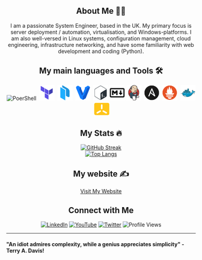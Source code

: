 <!--
https://www.sitepoint.com/github-profile-readme/
-->

<div align="center">

## About Me :man_technologist:

I am a passionate System Engineer, based in the UK. 
My primary focus is server deployment / automation, virtualisation, and Windows-platforms. 
I am also well-versed in Linux systems, configuration management, cloud engineering, infrastructure networking, and have some familiarity with web development and coding (Python).

## My main languages and Tools :hammer_and_wrench:

 <div align="center">
    <img src="https://gist.githubusercontent.com/Xainey/d5bde7d01dcbac51ac951810e94313aa/raw/6c858c46726541b48ddaaebab29c41c07a196394/PowerShell.svg" title="PowerShell" alt="PoerShell" width="40" height="40"/>&nbsp;
    <img src="https://github.com/devicons/devicon/blob/master/icons/terraform/terraform-original.svg" title="Terraform" alt="Terraform" width="40" height="40"/>&nbsp; 
    <img src="https://github.com/devicons/devicon/blob/master/icons/packer/packer-original.svg" title="Packer" alt="Packer" width="40" height="40"/>&nbsp;   
    <img src="https://github.com/devicons/devicon/blob/master/icons/vagrant/vagrant-original.svg" title="Vagrant" alt="Vagrant" width="40" height="40"/>&nbsp;   
    <img src="https://github.com/devicons/devicon/blob/master/icons/bash/bash-plain.svg" title="Bash" **alt="Bash" width="40" height="40"/>
    <img src="https://github.com/devicons/devicon/blob/master/icons/markdown/markdown-original.svg" title="Markdown" **alt="Markdown" width="40" height="40"/>    
    <img src="https://github.com/devicons/devicon/blob/master/icons/jenkins/jenkins-original.svg" title="Jenkins" alt="Jenkins" width="40" height="40"/>&nbsp;     
    <img src="https://github.com/devicons/devicon/blob/master/icons/ansible/ansible-original.svg" title="Ansible" alt="Ansible" width="40" height="40"/>&nbsp; 
    <img src="https://github.com/devicons/devicon/blob/master/icons/prometheus/prometheus-original.svg" title="Prometheus" alt="Prometheus" width="40" height="40"/>&nbsp; 
    <img src="https://github.com/devicons/devicon/blob/master/icons/docker/docker-original.svg" title="Docker" alt="Docker" width="40" height="40"/>&nbsp; 
    <img src="https://github.com/devicons/devicon/blob/master/icons/k3s/k3s-original.svg" title="K3s" alt="K3S" width="40" height="40"/>&nbsp; 

</div>

## My Stats :fire:

[![GitHub Streak](http://github-readme-streak-stats.herokuapp.com?user=fabricesemti80&theme=dark&background=000000)](https://git.io/streak-stats)
<br>
[![Top Langs](https://github-readme-stats.vercel.app/api/top-langs/?username=fabricesemti80&layout=compact&theme=vision-friendly-dark)](https://github.com/anuraghazra/github-readme-stats)

## My website :writing_hand:

[Visit My Website](https://fabricesemti.com/)

</div>

<div align="center">

## Connect with Me

[![LinkedIn](https://img.shields.io/badge/LinkedIn-blue?style=for-the-badge&logo=linkedin&logoColor=white)](https://www.linkedin.com/in/fabricesemti/)
[![YouTube](https://img.shields.io/badge/YouTube-red?style=for-the-badge&logo=youtube&logoColor=white)](https://www.youtube.com/channel/UCgAdlwicjnjAXItHOSJMtpA)
[![Twitter](https://img.shields.io/badge/Twitter-blue?style=for-the-badge&logo=twitter&logoColor=white)](https://twitter.com/FabriceSemti)
![Profile Views](https://komarev.com/ghpvc/?username=fabricesemti80&style=flat-square&color=blue)

</div>

---

<h4>"An idiot admires complexity, while a genius appreciates simplicity" - Terry A. Davis!</h4>

<!--
**fabricesemti80/fabricesemti80** is a ✨ _special_ ✨ repository because its `README.md` (this file) appears on your GitHub profile.
Here are some ideas to get you started:
- 🔭 I’m currently working on ...
- 🌱 I’m currently learning ...
- 👯 I’m looking to collaborate on ...
- 🤔 I’m looking for help with ...
- 💬 Ask me about ...
- 📫 How to reach me: ...
- 😄 Pronouns: ...
- ⚡ Fun fact: ...
-->
